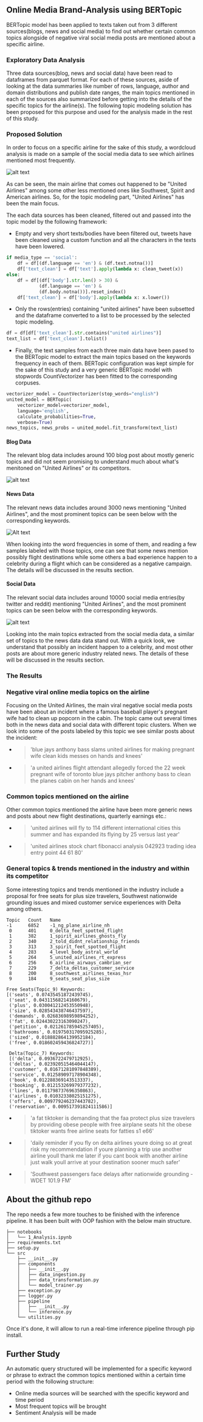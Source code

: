 ## Online Media Brand-Analysis using BERTopic 
BERTopic model has been applied to texts taken out from 3 different sources(blogs, news and social media) to find out whether certain common topics alongside of negative viral social media posts are mentioned about a specific airline.

### Exploratory Data Analysis
Three data sources(blog, news and social data) have been read to dataframes from parquet format. For each of these sources, aside of looking at the data summaries like number of rows, language, author and domain distributions and publish date ranges, the main topics mentioned in each of the sources also summarized before getting into the details of the specific topics for the airline(s). The following topic modeling solution has been proposed for this purpose and used for the analysis made in the rest of this study.

### Proposed Solution
In order to focus on a specific airline for the sake of this study, a wordcloud analysis is made on a sample of the social media data to see which airlines mentioned most frequently.

![alt text](/images/wordcloud.png) 

As can be seen, the main airline that comes out happened to be "United Airlines" among some other less mentioned ones like Southwest, Spirit and American airlines. So, for the topic modeling part, "United Airlines" has been the main focus.

The each data sources has been cleaned, filtered out and passed into the topic model by the following framework:
- Empty and very short texts/bodies have been filtered out, tweets have been cleaned using a custom function and all the characters in the texts have been lowered. 
```python
if media_type == 'social':
    df = df[(df.language == 'en') & (df.text.notna())]
    df['text_clean'] = df['text'].apply(lambda x: clean_tweet(x))
else:
    df = df[(df['body'].str.len() > 30) &
            (df.language == 'en') &
            (df.body.notna())].reset_index()
    df['text_clean'] = df['body'].apply(lambda x: x.lower())
```

- Only the rows(entries) containing "united airlines" have been subsetted and the dataframe converted to a list to be processed by the selected topic modeling.
```python
df = df[df['text_clean'].str.contains("united airlines")]
text_list = df['text_clean'].tolist()
```

- Finally, the text samples from each three main data have been pased to the BERTopic model to extract the main topics based on the keywords frequency in each of them. BERTopic configuration was kept simple for the sake of this study and a very generic BERTopic model with stopwords CountVectorizer has been fitted to the corresponding corpuses.    
```python
vectorizer_model = CountVectorizer(stop_words="english")
united_model = BERTopic(
    vectorizer_model=vectorizer_model, 
    language='english', 
    calculate_probabilities=True,
    verbose=True)
news_topics, news_probs = united_model.fit_transform(text_list)    
```

#### Blog Data
The relevant blog data includes around 100 blog post about mostly generic topics and did not seem promising to understand much about what's menitoned on "United Airlines" or its competitors.

![alt text](/images/blog_summary.png)


#### News Data
The relevant news data includes around 3000 news mentioning "United Airlines", and the most prominent topics can be seen below with the corresponding keywords.

![Alt text](/images/news_summary.png)

When looking into the word frequencies in some of them, and reading a few samples labeled with those topics, one can see that some news mention possibly flight destinations while some others a bad experience happen to a celebrity during a flight which can be considered as a negative campaign. The details will be discussed in the results section.      

#### Social Data
The relevant social data includes around 10000 social media entries(by twitter and reddit) mentioning "United Airlines", and the most prominent topics can be seen below with the corresponding keywords.

![alt text](/images/social_summary.png)

Looking into the main topics extracted from the social media data, a similar set of topics to the news data data stand out. With a quick look, we understand that possibly an incident happen to a celebrity, and most other posts are about more generic industry related news.
The details of these will be discussed in the results section.      


### The Results 

### Negative viral online media topics on the airline
Focusing on the United Airlines, the main viral negative social media posts have been about an incident where a famous baseball player's pregnant wife had to clean up popcorn in the cabin. The topic came out several times both in the news data and social data with different topic clusters. When we look into some of the posts labeled by this topic we see similar posts about the incident:
- > 'blue jays anthony bass slams united airlines for making pregnant wife clean kids messes on hands and knees'

- > 'a united airlines flight attendant allegedly forced the 22 week pregnant wife of toronto blue jays pitcher anthony bass to clean the planes cabin on her hands and knees' 

### Common topics mentioned on the airline
Other common topics mentioned the airline have been more generic news and posts about new flight destinations, quarterly earnings etc.:
- > 'united airlines will fly to 114 different international cities this summer and has expanded its flying by 25 versus last year' 
- > 'united airlines stock chart fibonacci analysis 042923 trading idea entry point 44 61 80'

### General topics & trends mentioned in the industry and within its competitor

Some interesting topics and trends mentioned in the industry include a proposal for free seats for plus size travelers, Southwest nationwide grounding issues and mixed customer service experiences with Delta among others.

```
Topic	Count	Name
-1	    6852	-1_ng_plane_airline_nh
 0	    401	    0_delta_feet_spotted_flight
 1	    382	    1_spirit_airlines_ghosts_fly
 2	    340	    2_told_didnt_relationship_friends
 3	    313	    3_spirit_feet_spotted_flight
 4	    283	    4_level_body_astral_world
 5	    264	    5_united_airlines_rt_express
 6	    256	    6_airline_airways_cambrian_ser
 7	    229	    7_delta_deltas_customer_service
 8	    200	    8_southwest_airlines_texas_hsr
 9	    184	    9_seats_seat_plus_size

Free Seats(Topic_9) Keywords:
[('seats', 0.07435451872439745),
 ('seat', 0.04311568214160679),
 ('plus', 0.030041212453550948),
 ('size', 0.028543438746437597),
 ('demands', 0.02683698959894252),
 ('fat', 0.024430223163090247),
 ('petition', 0.021261785945257405),
 ('bathrooms', 0.019750317095925285),
 ('sized', 0.018882864139952184),
 ('free', 0.018602459436824727)]
 
 Delta(Topic_7) Keywords:
 [('delta', 0.0936722479712925),
 ('deltas', 0.023920515464044147),
 ('customer', 0.01671281097848389),
 ('service', 0.012589097178904348),
 ('book', 0.012288369143513337),
 ('booking', 0.012153269979377232),
 ('lines', 0.011798737696350863),
 ('airlines', 0.01032338025151275),
 ('offers', 0.009779246237443782),
 ('reservation', 0.009517391824111586)]
 ```
- >  'a fat tiktoker is demanding that the faa protect plus size travelers by providing obese people with free airplane seats hit the obese tiktoker wants free airline seats for fatties s1 e66'
- > 'daily reminder if you fly on delta airlines youre doing so at great risk my recommendation if youre planning a trip use another airline youll thank me later if you cant book with another airline just walk youll arrive at your destination sooner much safer'

- > 'Southwest passengers face delays after nationwide grounding - WDET 101.9 FM'


## About the github repo
The repo needs a few more touches to be finished with the inference pipeline. 
It has been built with OOP fashion with the below main structure.
```
├── notebooks
│   └── 1_Analysis.ipynb
├── requirements.txt
├── setup.py
└── src
    ├── __init__.py
    ├── components
    │   ├── __init__.py
    │   ├── data_ingestion.py
    │   ├── data_transformation.py
    │   └── model_trainer.py
    ├── exception.py
    ├── logger.py
    ├── pipeline
    │   ├── __init__.py
    │   └── inference.py
    └── utilities.py
 ```   
Once it's done, it will allow to run a real-time inference pipeline through pip install.



## Further Study

An automatic query structured will be implemented for a specific keyword or phrase to extract the common topics mentioned within a certain time period with the following structure:

- Online media sources will be searched with the specific keyword and time period
- Most frequent topics will be brought 
- Sentiment Analysis will be made 

